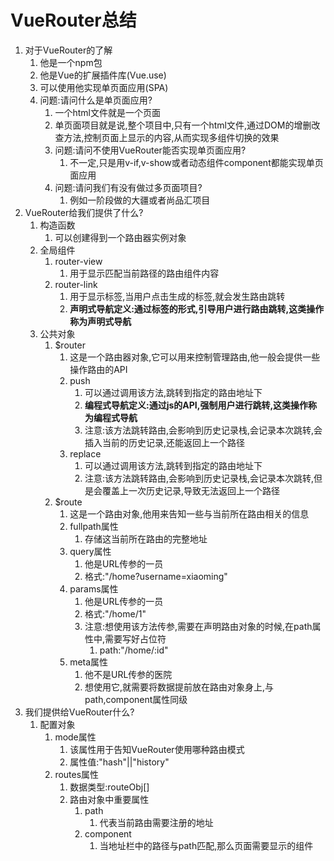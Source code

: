 # VueRouter总结

1. 对于VueRouter的了解
   1. 他是一个npm包
   2. 他是Vue的扩展插件库(Vue.use)
   3. 可以使用他实现单页面应用(SPA)
   4. 问题:请问什么是单页面应用?
      1. 一个html文件就是一个页面
      2. 单页面项目就是说,整个项目中,只有一个html文件,通过DOM的增删改查方法,控制页面上显示的内容,从而实现多组件切换的效果
      3. 问题:请问不使用VueRouter能否实现单页面应用?
         1. 不一定,只是用v-if,v-show或者动态组件component都能实现单页面应用
      4. 问题:请问我们有没有做过多页面项目?
         1. 例如一阶段做的大疆或者尚品汇项目
2. VueRouter给我们提供了什么?
   1. 构造函数
      1. 可以创建得到一个路由器实例对象
   2. 全局组件
      1. router-view
         1. 用于显示匹配当前路径的路由组件内容
      2. router-link
         1. 用于显示标签,当用户点击生成的标签,就会发生路由跳转
         2. **声明式导航定义:通过标签的形式,引导用户进行路由跳转,这类操作称为声明式导航**
   3. 公共对象
      1. $router
         1. 这是一个路由器对象,它可以用来控制管理路由,他一般会提供一些操作路由的API
         2. push
            1. 可以通过调用该方法,跳转到指定的路由地址下
            2. **编程式导航定义:通过js的API,强制用户进行跳转,这类操作称为编程式导航**
            3. 注意:该方法跳转路由,会影响到历史记录栈,会记录本次跳转,会插入当前的历史记录,还能返回上一个路径
         3. replace
            1. 可以通过调用该方法,跳转到指定的路由地址下
            2. 注意:该方法跳转路由,会影响到历史记录栈,会记录本次跳转,但是会覆盖上一次历史记录,导致无法返回上一个路径
      2. $route
         1. 这是一个路由对象,他用来告知一些与当前所在路由相关的信息
         2. fullpath属性
            1. 存储这当前所在路由的完整地址
         3. query属性
            1. 他是URL传参的一员
            2. 格式:"/home?username=xiaoming"
         4. params属性
            1. 他是URL传参的一员
            2. 格式:"/home/1"
            3. 注意:想使用该方法传参,需要在声明路由对象的时候,在path属性中,需要写好占位符
               1. path:"/home/:id"
         5. meta属性
            1. 他不是URL传参的医院
            2. 想使用它,就需要将数据提前放在路由对象身上,与path,component属性同级
3. 我们提供给VueRouter什么?
   1. 配置对象
      1. mode属性
         1. 该属性用于告知VueRouter使用哪种路由模式
         2. 属性值:"hash"||"history"
      2. routes属性
         1. 数据类型:routeObj[]
         2. 路由对象中重要属性
            1. path
               1. 代表当前路由需要注册的地址
            2. component
               1. 当地址栏中的路径与path匹配,那么页面需要显示的组件